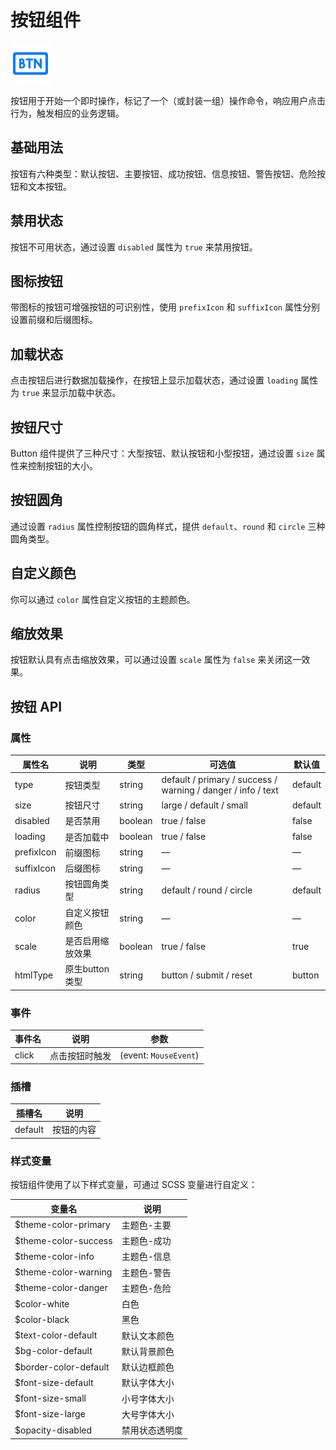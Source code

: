 <script setup lang="ts">
import buttonBasic from '../examples/button/basic.vue'
import buttonDisabled from '../examples/button/disabled.vue'
import buttonIcon from '../examples/button/icon.vue'
import buttonLoading from '../examples/button/loading.vue'
import buttonSize from '../examples/button/size.vue'
import buttonRadius from '../examples/button/radius.vue'
import buttonColor from '../examples/button/color.vue'
import buttonScale from '../examples/button/scale.vue'
</script>

# 按钮组件

![按钮组件](/components/button.png)

按钮用于开始一个即时操作，标记了一个（或封装一组）操作命令，响应用户点击行为，触发相应的业务逻辑。

## 基础用法

按钮有六种类型：默认按钮、主要按钮、成功按钮、信息按钮、警告按钮、危险按钮和文本按钮。

<demo :component="buttonBasic" name="button" examples="basic" />

## 禁用状态

按钮不可用状态，通过设置 `disabled` 属性为 `true` 来禁用按钮。

<demo :component="buttonDisabled" name="button" examples="disabled" />

## 图标按钮

带图标的按钮可增强按钮的可识别性，使用 `prefixIcon` 和 `suffixIcon` 属性分别设置前缀和后缀图标。

<demo :component="buttonIcon" name="button" examples="icon" />

## 加载状态

点击按钮后进行数据加载操作，在按钮上显示加载状态，通过设置 `loading` 属性为 `true` 来显示加载中状态。

<demo :component="buttonLoading" name="button" examples="loading" />

## 按钮尺寸

Button 组件提供了三种尺寸：大型按钮、默认按钮和小型按钮，通过设置 `size` 属性来控制按钮的大小。

<demo :component="buttonSize" name="button" examples="size" />

## 按钮圆角

通过设置 `radius` 属性控制按钮的圆角样式，提供 `default`、`round` 和 `circle` 三种圆角类型。

<demo :component="buttonRadius" name="button" examples="radius" />

## 自定义颜色

你可以通过 `color` 属性自定义按钮的主题颜色。

<demo :component="buttonColor" name="button" examples="color" />

## 缩放效果

按钮默认具有点击缩放效果，可以通过设置 `scale` 属性为 `false` 来关闭这一效果。

<demo :component="buttonScale" name="button" examples="scale" />

## 按钮 API

### 属性

| 属性名     | 说明             | 类型    | 可选值                                                       | 默认值  |
| ---------- | ---------------- | ------- | ------------------------------------------------------------ | ------- |
| type       | 按钮类型         | string  | default / primary / success / warning / danger / info / text | default |
| size       | 按钮尺寸         | string  | large / default / small                                      | default |
| disabled   | 是否禁用         | boolean | true / false                                                 | false   |
| loading    | 是否加载中       | boolean | true / false                                                 | false   |
| prefixIcon | 前缀图标         | string  | —                                                            | —       |
| suffixIcon | 后缀图标         | string  | —                                                            | —       |
| radius     | 按钮圆角类型     | string  | default / round / circle                                     | default |
| color      | 自定义按钮颜色   | string  | —                                                            | —       |
| scale      | 是否启用缩放效果 | boolean | true / false                                                 | true    |
| htmlType   | 原生button类型   | string  | button / submit / reset                                      | button  |

### 事件

| 事件名 | 说明           | 参数                  |
| ------ | -------------- | --------------------- |
| click  | 点击按钮时触发 | (event: `MouseEvent`) |

### 插槽

| 插槽名  | 说明       |
| ------- | ---------- |
| default | 按钮的内容 |

### 样式变量

按钮组件使用了以下样式变量，可通过 SCSS 变量进行自定义：

| 变量名                | 说明           |
| --------------------- | -------------- |
| $theme-color-primary  | 主题色-主要    |
| $theme-color-success  | 主题色-成功    |
| $theme-color-info     | 主题色-信息    |
| $theme-color-warning  | 主题色-警告    |
| $theme-color-danger   | 主题色-危险    |
| $color-white          | 白色           |
| $color-black          | 黑色           |
| $text-color-default   | 默认文本颜色   |
| $bg-color-default     | 默认背景颜色   |
| $border-color-default | 默认边框颜色   |
| $font-size-default    | 默认字体大小   |
| $font-size-small      | 小号字体大小   |
| $font-size-large      | 大号字体大小   |
| $opacity-disabled     | 禁用状态透明度 |
